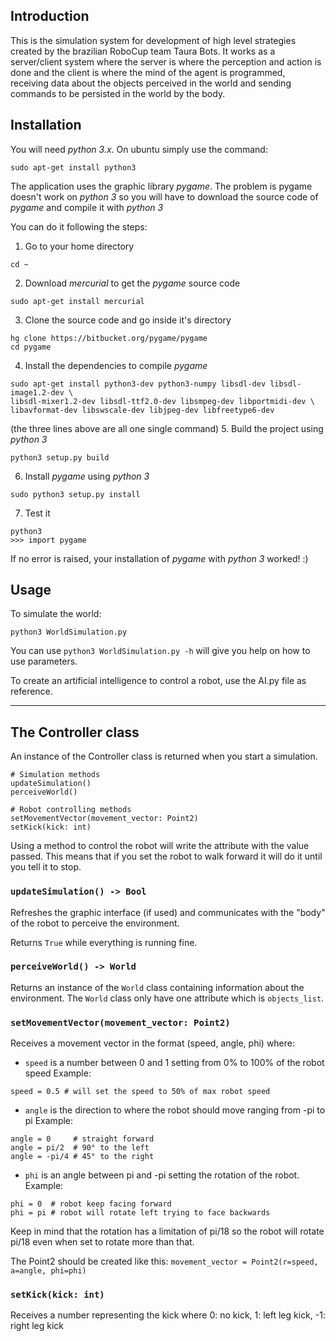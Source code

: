 ## Introduction

This is the simulation system for development of high level strategies 
created by the brazilian RoboCup team Taura Bots. It works as a server/client
system where the server is where the perception and action is done and the 
client is where the mind of the agent is programmed, receiving data about the 
objects perceived in the world and sending commands to be persisted in the world
 by the body.

## Installation
You will need *python 3.x*. On ubuntu simply use the command:

```
sudo apt-get install python3
```
The application uses the graphic library *pygame*. The problem is pygame doesn't
 work on *python 3* so you will have to download the source code of *pygame* and
 compile it with *python 3*

You can do it following the steps:

1. Go to your home directory
```
cd ~
```
2. Download *mercurial* to get the *pygame* source code
```
sudo apt-get install mercurial
```
3. Clone the source code and go inside it's directory
```
hg clone https://bitbucket.org/pygame/pygame
cd pygame
```
4. Install the dependencies to compile *pygame*
```
sudo apt-get install python3-dev python3-numpy libsdl-dev libsdl-image1.2-dev \
libsdl-mixer1.2-dev libsdl-ttf2.0-dev libsmpeg-dev libportmidi-dev \
libavformat-dev libswscale-dev libjpeg-dev libfreetype6-dev
```
(the three lines above are all one single command)
5. Build the project using *python 3*
```
python3 setup.py build
```
6. Install *pygame* using *python 3*
```
sudo python3 setup.py install
```
7. Test it
```
python3
>>> import pygame
```
If no error is raised, your installation of *pygame* with *python 3* worked! :)

## Usage
To simulate the world: 
```
python3 WorldSimulation.py
```
You can use `python3 WorldSimulation.py -h` will give you help on how to use 
parameters.

To create an artificial intelligence to control a robot, use the AI.py file as 
reference.

--------------------------------------------------------------------------------
## The Controller class

An instance of the Controller class is returned when you start a simulation.

```
# Simulation methods
updateSimulation()
perceiveWorld()

# Robot controlling methods
setMovementVector(movement_vector: Point2)
setKick(kick: int)
```

Using a method to control the robot will write the attribute with the value 
passed. This means that if you set the robot to walk forward it will do it until
 you tell it to stop.

### `updateSimulation() -> Bool`

Refreshes the graphic interface (if used) and communicates with the "body" of 
the robot to perceive the environment.

Returns `True` while everything is running fine.

### `perceiveWorld() -> World`

Returns an instance of the `World` class containing information about the 
environment. The `World` class only have one attribute which is `objects_list`.

### `setMovementVector(movement_vector: Point2)`

Receives a movement vector in the format (speed, angle, phi) where:

- `speed` is a number between 0 and 1 setting from 0% to 100% of the robot speed
Example: 
```
speed = 0.5 # will set the speed to 50% of max robot speed
```

- `angle` is the direction to where the robot should move ranging from -pi to pi
Example: 
```
angle = 0     # straight forward
angle = pi/2  # 90° to the left
angle = -pi/4 # 45° to the right
```

- `phi` is an angle between pi and -pi setting the rotation of the robot.
Example:
```
phi = 0  # robot keep facing forward
phi = pi # robot will rotate left trying to face backwards
```
Keep in mind that the rotation has a limitation of pi/18 so the robot will 
rotate pi/18 even when set to rotate more than that.

The Point2 should be created like this: 
`movement_vector = Point2(r=speed, a=angle, phi=phi)`

### `setKick(kick: int)`

Receives a number representing the kick where 0: no kick, 1: left leg kick, -1:
 right leg kick
